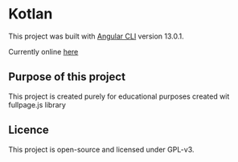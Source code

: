 # Kotlan

This project was built with [Angular CLI](https://github.com/angular/angular-cli) version 13.0.1.

Currently online [here](http://kotlan.web.app)

## Purpose of this project

This project is created purely for educational purposes created wit fullpage.js library

## Licence

This project is open-source and licensed under GPL-v3.
